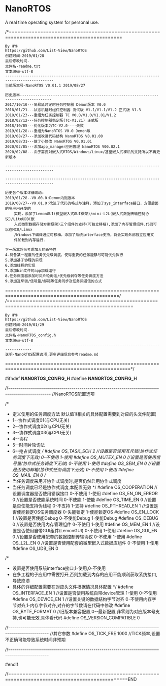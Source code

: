 # NanoRTOS
A real time operating system for personal use.

/*==============================================================================================
	
	By HYH
	https://github.com/List-View/NanoRTOS
	创建时间-2019/01/28
	最后修改时间-
	文件名-readme.txt
	文本编码-utf-8
	--------------------------------------------------------------------------------------------
	当前版本号-NanoRTOS V0.01.1 2019/08/27
	
	历史版本------------------------------------------------------------------------------------
	2017/10/10---简易延时定时任务控制器 Demon版本 V0.0
	2018/01/21---状态机延时组件控制器 测试版 V1.1/V1.1/V1.2 正式版 V1.3
	2018/01/23---重组为任务控制器 TC V0.0/V1.0/V1.01/V1.2
	2018/02/12---任务控制器稳定版(TC-V1.21) 正式版
	2018/10/05---优化版本为TC-V2.0----失败
	2019/01/28---重组为NanoRTOS V0.0 Demon版
	2019/08/27---添加改进代码结构 NanoRTOS V0.01.00
	2019/08/31---做了小修改 NanoRTOS V0.01.01
	2020/02/05---添加app_manager应用管理 NanoRTOS V00.02.1
	2020/02/08---由于需要对嵌入式RTOS/Windows/Linux/甚至嵌入式裸机的支持所以不再更新版本
	
	--------------------------------------------------------------------------------------------
	
	--------------------------------------------------------------------------------------------
	
	历史各个版本详细改动:
	2019/01/28--V0.00.0:Demon内测版本
	2019/08/27--V0.01.0:改进了代码的格式与注释，添加了sys_interface接口，方便后面的多应用开发的
		实现，添加了LemonGUI(微型嵌入式GUI框架)/mini-L2L(嵌入式数据传输控制协议)/LiteUDB(嵌
		入式微型数据存储方案框架)三个组件的支持(可独立移植),添加了内存管理组件.代码可以在MCU/Linux
		/Windows下编译通过可移植。添加了系统interface支持，将会实现外部独立应用文
		件加载到内存运行.
	
	下一版本将会考虑加入的新特性
	4.具备某一程度的任务优先级调度，使得重要的任务能够尽可能优先执行
	5.添加基于协程的实现
	6.添加线程的实现
	7.添加bin文件的app加载运行
	8.任务调度器添加时间片轮询法/优先级剥夺等任务调度方法
	9.添加互斥锁/信号量/邮箱等任务同步及任务间通信的方式
	
==============================================================================================*/
	/*==================================================================================================

	By HYH 
	https://github.com/List-View/NanoRTOS
	创建时间-2019/01/29
	最后修改时间-
	文件名-NanoRTOS_config.h
	文本编码-utf-8
	----------------------------------------------------------------------------------
	说明-NanoRTOS配置选项,更多详细信息参考readme.md
	
==================================================================================================*/

#ifndef __NANORTOS_CONFIG_H__
#define __NANORTOS_CONFIG_H__

//---------------------------------------------------------------------------------------------------
//NanoRTOS配置选项

/*
 * 定义使用的任务调度方法 默认值1(相关的具体配置需要到对应的头文件配置)
 * 1--协作式调度01(与CPU无关)
 * 2--协作式调度02(与CPU无关)
 * 3--协作式调度03(与CPU无关)
 * 4--协程
 * 5--时间片轮询法
 * 6--抢占式调度
 */
#define OS_TASK_SCH 2
//设置是否使用互斥锁(协作式任务调度下无效)  0-不使用  1-使用
#define OS_MUTEX_EN 0
//设置是否使用信号量(协作式任务调度下无效)  0-不使用  1-使用
#define OS_SEM_EN 0
//设置是否使用邮箱(协作式任务调度下无效)  0-不使用  1-使用
#define OS_MAIL_EN 0
/*
 * 当任务调度采用非协作式调度时,是否仍然启用协作式调度
 * 当任务调度已经是协作式调度,本配置无效
 */
#define OS_COOPERATION
//设置调度器是否使用错误接口 0-不使用 1-使用
#define OS_EN_ON_ERROR 0
//设置是否使能系统时间 0-不使能 1-使能
#define OS_TIME_EN 0
//设置是否使能支持伪线程 0-不支持 1-支持
#define OS_PTHREAD_EN 1
//设置是否使能锁定OS任务调度器 0-失能锁定 1-使能锁定OS
#define OS_EN_LOCK 1
//设置是否使能Debug 0-不使能Debug 1-使能Debug
#define OS_DEBUG 0
//设置是否使用内存管理组件 0-不使用  1-使用
#define OS_MEM_EN 1
//设置是否使用自带GUI组件(LemonGUI) 0-不使用  1-使用
#define OS_GUI_EN 0
//设置是否使用配套的数据控制传输协议 0-不使用  1-使用
#define OS_L2L_EN 0
//设置是否使用配套的微型嵌入式数据库组件  0-不使用  1-使用
#define OS_UDB_EN 0

/*
 * 设置是否使用系统interface接口,1-使用,0-不使用
 * 在多工程的子应用中需要打开,否则加载到内存的应用不能顺利获取系统接口,导致崩溃
 * 具体的详细配置需要在对应头文件根据情况具体配置
 */
#define OS_INTERFACE_EN 1
//设置是否使用系统自带device管理 1-使用  0-不使用
#define OS_DEVICE_EN 1 
//设置关键的数据结构字节对齐 0-不使用内存字节对齐,1-内存字节对齐,对齐的字节数请在代码中修改
#define OS_BYTE_FORMAT 0
//旧版本兼容配置,0--最新配置,非零则为对应版本号支持,也可能无效,具体看代码
#define OS_VERSION_COMPATIBLE 0

//--------------------------------------------------------------------------------------------------
//其它参数
#define OS_TICK_FRE 1000 //TICK频率,设置不正确可能导致系统时间非预期

//--------------------------------------------------------------------------------------------------

#endif

//================================================================================================END


	


